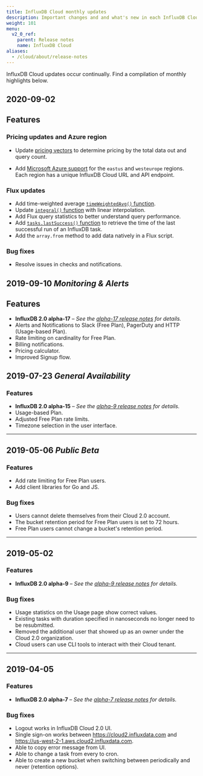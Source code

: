 ```yaml
---
title: InfluxDB Cloud monthly updates
description: Important changes and and what's new in each InfluxDB Cloud 2.0 update.
weight: 101
menu:
  v2_0_ref:
    parent: Release notes
    name: InfluxDB Cloud
aliases:
  - /cloud/about/release-notes
---
```


InfluxDB Cloud updates occur continually. Find a compilation of monthly highlights below.

## 2020-09-02

## Features

### Pricing updates and Azure region

- Update [pricing vectors](/influxdb/v2.0/account-management/pricing-plans/#pricing-vect) to determine pricing by the total data out and query count.

- Add [Microsoft Azure support](/influxdb/v2.0/reference/urls/#microsoft-azure) for the `eastus` and `westeurope` regions. Each region has a unique InfluxDB Cloud URL and API endpoint.

### Flux updates

 - Add time-weighted average [`timeWeightedAvg()` function](/influxdb/v2.0/reference/flux/stdlib/built-in/transformations/aggregates/timeweightedavg/).
 - Update [`integral()` function](/influxdb/v2.0/reference/flux/stdlib/built-in/transformations/aggregates/integral/) with linear interpolation.
 - Add Flux query statistics to better understand query performance.
 - Add [`tasks.lastSuccess()` function](/influxdb/v2.0/reference/flux/stdlib/influxdb-tasks/lastsuccess/) to retrieve the time of the last successful run of an InfluxDB task.
 - Add the `array.from` method to add data natively in a Flux script.

### Bug fixes

 - Resolve issues in checks and notifications.

## 2019-09-10 _Monitoring & Alerts_

## Features

- **InfluxDB 2.0 alpha-17** –
  _See the [alpha-17 release notes](/v2.0/reference/release-notes/influxdb/#v2-0-0-alpha-17-2019-08-14) for details._
- Alerts and Notifications to Slack (Free Plan), PagerDuty and HTTP (Usage-based Plan).
- Rate limiting on cardinality for Free Plan.
- Billing notifications.
- Pricing calculator.
- Improved Signup flow.

## 2019-07-23 _General Availability_

### Features

- **InfluxDB 2.0 alpha-15** –
  _See the [alpha-9 release notes](/v2.0/reference/release-notes/influxdb/#v2-0-0-alpha-15-2019-07-11) for details._
- Usage-based Plan.
- Adjusted Free Plan rate limits.
- Timezone selection in the user interface.

---

## 2019-05-06 _Public Beta_

### Features

- Add rate limiting for Free Plan users.
- Add client libraries for Go and JS.

### Bug fixes

- Users cannot delete themselves from their Cloud 2.0 account.
- The bucket retention period for Free Plan users is set to 72 hours.
- Free Plan users cannot change a bucket's retention period.

---

## 2019-05-02

### Features

- **InfluxDB 2.0 alpha-9** –
  _See the [alpha-9 release notes](/v2.0/reference/release-notes/influxdb/#v2-0-0-alpha-9-2019-05-01) for details._

### Bug fixes

- Usage statistics on the Usage page show correct values.
- Existing tasks with duration specified in nanoseconds no longer need to be resubmitted.
- Removed the additional user that showed up as an owner under the Cloud 2.0 organization.
- Cloud users can use CLI tools to interact with their Cloud tenant.


---

## 2019-04-05

### Features

- **InfluxDB 2.0 alpha-7** –
  _See the [alpha-7 release notes](/v2.0/reference/release-notes/influxdb/#v2-0-0-alpha-7-2019-03-28) for details._

### Bug fixes

- Logout works in InfluxDB Cloud 2.0 UI.
- Single sign-on works between https://cloud2.influxdata.com and https://us-west-2-1.aws.cloud2.influxdata.com.
- Able to copy error message from UI.
- Able to change a task from every to cron.
- Able to create a new bucket when switching between periodically and never (retention options).
